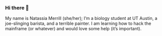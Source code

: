 ### Hi there 👋

My name is Natassia Merrill (she/her); I’m a biology student at UT Austin, a joe-slinging barista, and a terrible painter. I am learning how to hack the mainframe (or whatever) and would love some help (it’s important).
 


